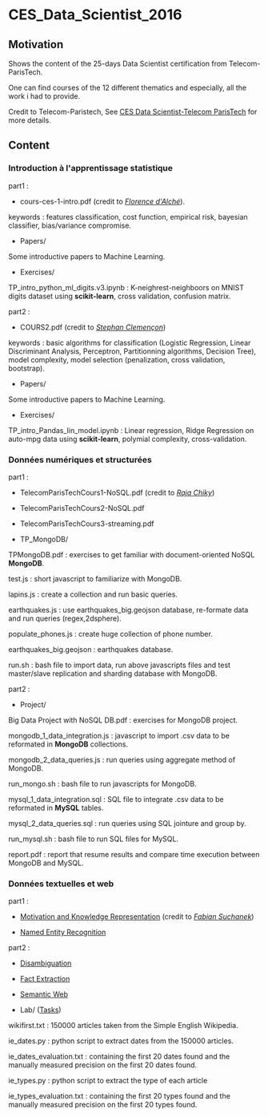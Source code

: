 # CES_Data_Scientist_2016


## Motivation
Shows the content of the 25-days Data Scientist certification from Telecom-ParisTech.

One can find courses of the 12 different thematics and especially, all the work i had to provide.

Credit to Telecom-Paristech, See [CES Data Scientist-Telecom ParisTech](https://telecom-paristech.fr/fileadmin/documents/pdf/formation_continue/CES/Data-Scientist.pdf) for more details.

## Content

### Introduction à l'apprentissage statistique

part1 :
 * cours-ces-1-intro.pdf (credit to [*Florence d'Alché*](http://perso.telecom-paristech.fr/~fdalche/Site/index.html)).

keywords : features classification, cost function, empirical risk, bayesian classifier, bias/variance compromise.
 * Papers/

Some introductive papers to Machine Learning.

 * Exercises/ 

TP_intro_python_ml_digits.v3.ipynb : K-neighrest-neighboors on MNIST digits dataset using **scikit-learn**, cross validation, confusion matrix.

part2 :
 * COURS2.pdf (credit to [*Stephan Clemençon*](http://perso.telecom-paristech.fr/~clemenco/Home.html))

keywords : basic algorithms for classification (Logistic Regression, Linear Discriminant Analysis, Perceptron, Partitionning algorithms, Decision Tree), model complexity, model selection (penalization, cross validation, bootstrap).
 * Papers/

Some introductive papers to Machine Learning.

 * Exercises/

TP_intro_Pandas_lin_model.ipynb : Linear regression, Ridge Regression on auto-mpg data using **scikit-learn**, polymial complexity, cross-validation.

### Données numériques et structurées

part1 :
 * TelecomParisTechCours1-NoSQL.pdf (credit to [*Raja Chiky*](http://perso.isep.fr/rchiky/nosql/))

 * TelecomParisTechCours2-NoSQL.pdf

 * TelecomParisTechCours3-streaming.pdf

 * TP_MongoDB/

TPMongoDB.pdf : exercises to get familiar with document-oriented NoSQL **MongoDB**.

test.js : short javascript to familiarize with MongoDB.

lapins.js : create a collection and run basic queries.

earthquakes.js : use earthquakes_big.geojson database, re-formate data and run queries (regex,2dsphere).

populate_phones.js : create huge collection of phone number.

earthquakes_big.geojson : earthquakes database.

run.sh : bash file to import data, run above javascripts files and test master/slave replication and sharding database with MongoDB.

part2 :
 * Project/

Big Data Project with NoSQL DB.pdf : exercises for MongoDB project.

mongodb_1_data_integration.js : javascript to import .csv data to be reformated in **MongoDB** collections.

mongodb_2_data_queries.js : run queries using aggregate method of MongoDB.

run_mongo.sh : bash file to run javascripts for MongoDB.

mysql_1_data_integration.sql : SQL file to integrate .csv data to be reformated in **MySQL** tables.

mysql_2_data_queries.sql : run queries using SQL jointure and group by.

run_mysql.sh : bash file to run SQL files for MySQL.

report.pdf : report that resume results and compare time execution between MongoDB and MySQL.

### Données textuelles et web

part1 :

 * [Motivation and Knowledge Representation](https://suchanek.name/work/teaching/ces2016/01_motknow/0.svg) (credit to [*Fabian Suchanek*](https://suchanek.name/))

 * [Named Entity Recognition](https://suchanek.name/work/teaching/athens2015/03_ner/0.svg)

part2 :

 * [Disambiguation](https://suchanek.name/work/teaching/athens2015/05_disambiguation/0.svg)

 * [Fact Extraction](https://suchanek.name/work/teaching/athens2015/07_unstructured/0.svg)
	
 * [Semantic Web](https://suchanek.name/work/teaching/athens2015/10_semanticWeb/0.svg)

 * Lab/ ([Tasks](https://suchanek.name/work/teaching/ces2016/lab/index.html))

wikifirst.txt : 150000 articles taken from the Simple English Wikipedia.

ie_dates.py : python script to extract dates from the 150000 articles.

ie_dates_evaluation.txt : containing the first 20 dates found and the manually measured precision on the first 20 dates found.

ie_types.py : python script to extract the type of each article

ie_types_evaluation.txt : containing the first 20 types found and the manually measured precision on the first 20 types found.

